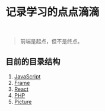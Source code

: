 # 记录学习的点点滴滴 
 
>  前端是起点，但不是终点。   
 
## 目前的目录结构   


1. [JavaScript](https://github.com/dandelion936/studyNotes/tree/master/JavaScript/README.md)
2. [Frame](https://github.com/dandelion936/studyNotes/tree/master/frame/README.md)
3. [React](https://github.com/dandelion936/studyNotes/tree/master/react/README.md)  
4. [PHP](https://github.com/dandelion936/studyNotes/blob/master/PHP/README.md)  
5. [Picture](https://github.com/dandelion936/studyNotes/blob/master/picture/README.md)
